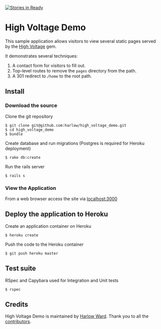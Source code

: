 [![Stories in Ready](https://badge.waffle.io/harlow/high_voltage_demo.png?label=ready)](https://waffle.io/harlow/high_voltage_demo)  
# High Voltage Demo

This sample application allows visitors to view several static pages served by
the [High Voltage](https://github.com/thoughtbot/high_voltage) gem.

It demonstrates several techniques:

1. A contact form for visitors to fill out.
2. Top-level routes to remove the `pages` directory from the path.
3. A 301 redirect to `/home` to the root path.

## Install

### Download the source

Clone the git repository

    $ git clone git@github.com:harlow/high_voltage_demo.git
    $ cd high_voltage_demo
    $ bundle

Create database and run migrations (Postgres is required for Heroku deployment)

    $ rake db:create

Run the rails server

    $ rails s

### View the Application

From a web browser access the site via [localhost:3000](http://localhost:3000)

## Deploy the application to Heroku

Create an application container on Heroku

    $ heroku create

Push the code to the Heroku container

    $ git push heroku master

## Test suite

RSpec and Capybara used for Integration and Unit tests

    $ rspec

## Credits

High Voltage Demo is maintained by [Harlow Ward](http://www.hward.com). Thank
you to all the [contributors](https://github.com/harlow/high_voltage_demo/graphs/contributors).
